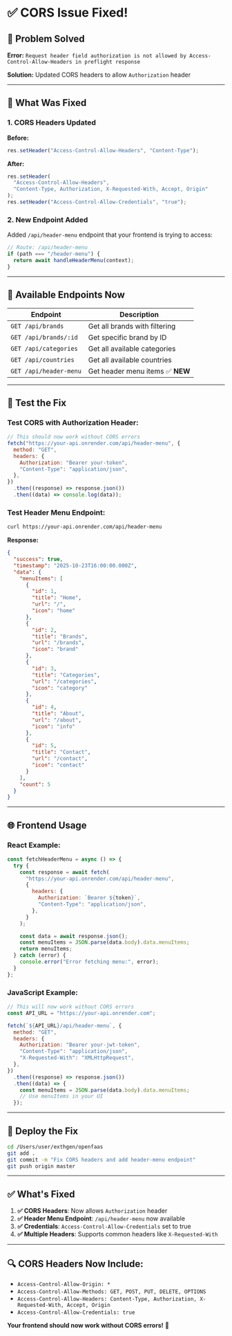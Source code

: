 # ✅ CORS Issue Fixed!

## 🚨 Problem Solved

**Error:** `Request header field authorization is not allowed by Access-Control-Allow-Headers in preflight response`

**Solution:** Updated CORS headers to allow `Authorization` header

---

## 🔧 What Was Fixed

### 1. **CORS Headers Updated**

**Before:**

```javascript
res.setHeader("Access-Control-Allow-Headers", "Content-Type");
```

**After:**

```javascript
res.setHeader(
  "Access-Control-Allow-Headers",
  "Content-Type, Authorization, X-Requested-With, Accept, Origin"
);
res.setHeader("Access-Control-Allow-Credentials", "true");
```

### 2. **New Endpoint Added**

Added `/api/header-menu` endpoint that your frontend is trying to access:

```javascript
// Route: /api/header-menu
if (path === "/header-menu") {
  return await handleHeaderMenu(context);
}
```

---

## 🎯 Available Endpoints Now

| Endpoint               | Description                      |
| ---------------------- | -------------------------------- |
| `GET /api/brands`      | Get all brands with filtering    |
| `GET /api/brands/:id`  | Get specific brand by ID         |
| `GET /api/categories`  | Get all available categories     |
| `GET /api/countries`   | Get all available countries      |
| `GET /api/header-menu` | Get header menu items ✅ **NEW** |

---

## 🧪 Test the Fix

### Test CORS with Authorization Header:

```javascript
// This should now work without CORS errors
fetch("https://your-api.onrender.com/api/header-menu", {
  method: "GET",
  headers: {
    Authorization: "Bearer your-token",
    "Content-Type": "application/json",
  },
})
  .then((response) => response.json())
  .then((data) => console.log(data));
```

### Test Header Menu Endpoint:

```bash
curl https://your-api.onrender.com/api/header-menu
```

**Response:**

```json
{
  "success": true,
  "timestamp": "2025-10-23T16:00:00.000Z",
  "data": {
    "menuItems": [
      {
        "id": 1,
        "title": "Home",
        "url": "/",
        "icon": "home"
      },
      {
        "id": 2,
        "title": "Brands",
        "url": "/brands",
        "icon": "brand"
      },
      {
        "id": 3,
        "title": "Categories",
        "url": "/categories",
        "icon": "category"
      },
      {
        "id": 4,
        "title": "About",
        "url": "/about",
        "icon": "info"
      },
      {
        "id": 5,
        "title": "Contact",
        "url": "/contact",
        "icon": "contact"
      }
    ],
    "count": 5
  }
}
```

---

## 🌐 Frontend Usage

### React Example:

```jsx
const fetchHeaderMenu = async () => {
  try {
    const response = await fetch(
      "https://your-api.onrender.com/api/header-menu",
      {
        headers: {
          Authorization: `Bearer ${token}`,
          "Content-Type": "application/json",
        },
      }
    );

    const data = await response.json();
    const menuItems = JSON.parse(data.body).data.menuItems;
    return menuItems;
  } catch (error) {
    console.error("Error fetching menu:", error);
  }
};
```

### JavaScript Example:

```javascript
// This will now work without CORS errors
const API_URL = "https://your-api.onrender.com";

fetch(`${API_URL}/api/header-menu`, {
  method: "GET",
  headers: {
    Authorization: "Bearer your-jwt-token",
    "Content-Type": "application/json",
    "X-Requested-With": "XMLHttpRequest",
  },
})
  .then((response) => response.json())
  .then((data) => {
    const menuItems = JSON.parse(data.body).data.menuItems;
    // Use menuItems in your UI
  });
```

---

## 🚀 Deploy the Fix

```bash
cd /Users/user/exthgen/openfaas
git add .
git commit -m "Fix CORS headers and add header-menu endpoint"
git push origin master
```

---

## ✅ What's Fixed

1. **✅ CORS Headers**: Now allows `Authorization` header
2. **✅ Header Menu Endpoint**: `/api/header-menu` now available
3. **✅ Credentials**: `Access-Control-Allow-Credentials` set to true
4. **✅ Multiple Headers**: Supports common headers like `X-Requested-With`

---

## 🔍 CORS Headers Now Include:

- `Access-Control-Allow-Origin: *`
- `Access-Control-Allow-Methods: GET, POST, PUT, DELETE, OPTIONS`
- `Access-Control-Allow-Headers: Content-Type, Authorization, X-Requested-With, Accept, Origin`
- `Access-Control-Allow-Credentials: true`

**Your frontend should now work without CORS errors!** 🎉
